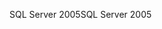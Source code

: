 <span data-ttu-id="12dc6-101">SQL Server 2005</span><span class="sxs-lookup"><span data-stu-id="12dc6-101">SQL Server 2005</span></span>